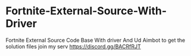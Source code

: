 # Fortnite-External-Source-With-Driver
Fortnite External Source Code Base With driver And Ud Aimbot to get the solution files join my serv https://discord.gg/BACRfRJT
